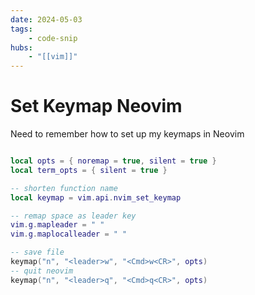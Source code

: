 ```yaml
---
date: 2024-05-03
tags:
    - code-snip
hubs:
    - "[[vim]]"
---
```

#  Set Keymap Neovim

Need to remember how to set up my keymaps in Neovim

```lua

local opts = { noremap = true, silent = true }
local term_opts = { silent = true }

-- shorten function name
local keymap = vim.api.nvim_set_keymap

-- remap space as leader key
vim.g.mapleader = " "
vim.g.maplocalleader = " "

-- save file
keymap("n", "<leader>w", "<Cmd>w<CR>", opts)
-- quit neovim
keymap("n", "<leader>q", "<Cmd>q<CR>", opts)
```

